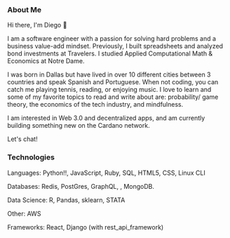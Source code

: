 ### About Me

Hi there, I'm Diego 👋

I am a software engineer with a passion for solving hard problems and a business value-add mindset. Previously, I built spreadsheets and analyzed bond investments at Travelers. I studied Applied Computational Math & Economics at Notre Dame.

I was born in Dallas but have lived in over 10 different cities between 3 countries and speak Spanish and Portuguese. When not coding, you can catch me playing tennis, reading, or enjoying music. I love to learn and some of my favorite topics to read and write about are: probability/ game theory, the economics of the tech industry, and mindfulness.

I am interested in Web 3.0 and decentralized apps, and am currently building something new on the Cardano network.

Let's chat!


### Technologies

Languages: Python!!, JavaScript, Ruby, SQL, HTML5, CSS, Linux CLI

Databases: Redis, PostGres,  GraphQL, , MongoDB. 

Data Science: R, Pandas, sklearn, STATA

Other: AWS

Frameworks: React, Django (with rest_api_framework)




<!--
**castanedadiego/castanedadiego** is a ✨ _special_ ✨ repository because its `README.md` (this file) appears on your GitHub profile.

Here are some ideas to get you started:

- 🔭 I’m currently working on ...
- 🌱 I’m currently learning ...
- 👯 I’m looking to collaborate on ...
- 🤔 I’m looking for help with ...
- 💬 Ask me about ...
- 📫 How to reach me: ...
- 😄 Pronouns: ...
- ⚡ Fun fact: ...
-->
